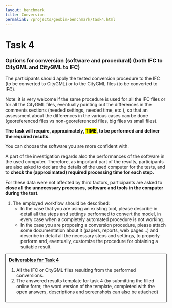 ```yaml
---
layout: benchmark
title: Conversion
permalink: /projects/geobim-benchmark/task4.html
---
```


<h1>Task 4</h1>
<h3>Options for <strong>conversion</strong> (software and procedural) (both <strong>IFC to CityGML</strong> and <strong>CityGML to IFC</strong>)</h3>

The participants should apply the tested conversion procedure to the IFC (to be converted to CityGML) or to the CityGML files (to be converted to IFC).

Note: it is very welcome if the same procedure is used for all the IFC files or for all the CityGML files, eventually pointing out the differences in the comments sections (needed settings, needed time, etc.), so that an assessment about the differences in the various cases can be done (georeferenced files vs non-georeferenced files, big files vs small files).

**The task will require, approximately, <mark>TIME</mark>, to be performed and deliver the required results.**

You can choose the software you are more confident with.

A part of the investigation regards also the performances of the software in the used computer. Therefore, as important part of the results, participants are also asked to declare the details of the used computer for the tests, and to **check the (approximated) required processing time for each step.**

For these data were not affected by third factors, participants are asked to **close all the unnecessary processes, software and tools in the computer during the test**.

<ol>
	<li>
		The employed workflow should be described:
		<ul>
			<li>In the case that you are using an existing tool, please describe in detail all the steps and settings performed to convert the model, in every case when a completely automated procedure is not working.</li>
			<li>In the case you are proposing a conversion procedure, please attach some documentation about it (papers, reports, web pages…) and describe in detail all the necessary steps and settings, to properly perform and, eventually, customize the procedure for obtaining a suitable result.</li>
		</ul>
	</li>
</ol>

<div style="border: 1px solid black; padding: 10px;">
	<strong style="text-decoration: underline;">Deliverables for Task 4</strong>
	<ol>
		<li>All the IFC or CityGML files resulting from the performed conversions.</li>
		<li>The answered results template for task 4 (by submitting the filled online form; the word version of the template, completed with the open answers, descriptions and screenshots can also be attached)</li>
	</ol>
</div>